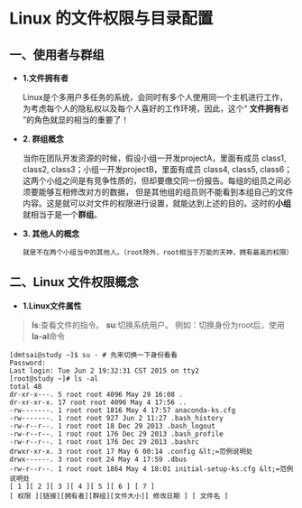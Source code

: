 # Linux 的文件权限与目录配置
##  一、使用者与群组
- **1.文件拥有者**

     Linux是个多用户多任务的系统，会同时有多个人使用同一个主机进行工作，为考虑每个人的隐私权以及每个人喜好的工作环境，因此，这个“ **文件拥有**者 ”的角色就显的相当的重要了！

- **2. 群组概念**

     当你在团队开发资源的时候，假设小组一开发projectA，里面有成员 class1, class2, class3；小组一开发projectB，里面有成员 class4, class5, class6；这两个小组之间是有竞争性质的，但却要缴交同一份报告。每组的组员之间必须要能够互相修改对方的数据， 但是其他组的组员则不能看到本组自己的文件内容。这是就可以对文件的权限进行设置，就能达到上述的目的。这时的**小组**就相当于是一个**群组**。

- **3. 其他人的概念**

      就是不在两个小组当中的其他人。（root除外，root相当于万能的天神，拥有最高的权限）

## 二、Linux 文件权限概念
       
- **1.Linux文件属性**
> **ls**:查看文件的指令。  **su**:切换系统用户。
     例如：切换身份为root后，使用 **la-al**命令

~~~
[dmtsai@study ~]$ su - # 先来切换一下身份看看
Password:
Last login: Tue Jun 2 19:32:31 CST 2015 on tty2
[root@study ~]# ls -al
total 48
dr-xr-x---. 5 root root 4096 May 29 16:08 .
dr-xr-xr-x. 17 root root 4096 May 4 17:56 ..
-rw-------. 1 root root 1816 May 4 17:57 anaconda-ks.cfg
-rw-------. 1 root root 927 Jun 2 11:27 .bash_history
-rw-r--r--. 1 root root 18 Dec 29 2013 .bash_logout
-rw-r--r--. 1 root root 176 Dec 29 2013 .bash_profile
-rw-r--r--. 1 root root 176 Dec 29 2013 .bashrc
drwxr-xr-x. 3 root root 17 May 6 00:14 .config &lt;=范例说明处
drwx------. 3 root root 24 May 4 17:59 .dbus
-rw-r--r--. 1 root root 1864 May 4 18:01 initial-setup-ks.cfg &lt;=范例说明处
[ 1 ][ 2 ][ 3 ][ 4 ][ 5 ][ 6 ] [ 7 ]
[ 权限 ][链接][拥有者][群组][文件大小][ 修改日期 ] [ 文件名 ]
~~~


